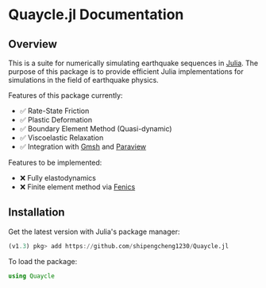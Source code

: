 # Quaycle.jl Documentation

## Overview
This is a suite for numerically simulating earthquake sequences in [Julia](https://julialang.org/). The purpose of this package is to provide efficient Julia implementations for simulations in the field of earthquake physics.

Features of this package currently:

- ✅ Rate-State Friction
- ✅ Plastic Deformation
- ✅ Boundary Element Method (Quasi-dynamic)
- ✅ Viscoelastic Relaxation
- ✅ Integration with [Gmsh](http://gmsh.info/) and [Paraview](https://www.paraview.org/)

Features to be implemented:
- ❌ Fully elastodynamics
- ❌ Finite element method via [Fenics](https://fenicsproject.org/)

## Installation
Get the latest version with Julia's package manager:

```julia
(v1.3) pkg> add https://github.com/shipengcheng1230/Quaycle.jl
```

To load the package:

```julia
using Quaycle
```
